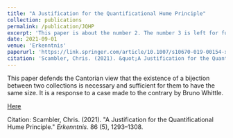 ```yaml
---
title: "A Justification for the Quantificational Hume Principle"
collection: publications
permalink: /publication/JQHP
excerpt: 'This paper is about the number 2. The number 3 is left for future work.'
date: 2021-09-01
venue: 'Erkenntnis'
paperurl: 'https://link.springer.com/article/10.1007/s10670-019-00154-x'
citation: 'Scambler, Chris. (2021). &quot;A Justification for the Quantificational Hume Principle.&quot; <i>Erkenntnis</i>.  86 (5), 1293–1308.'
---
```

This paper defends the Cantorian view that the existence of a bijection between two collections is necessary and sufficient for them to have the same size. It is a response to a case made to the contrary by Bruno Whittle. 

[Here](https://link.springer.com/article/10.1007/s10670-019-00154-x)

Citation: Scambler, Chris. (2021). "A Justification for the Quantificational Hume Principle." <i>Erkenntnis</i>.  86 (5), 1293–1308.